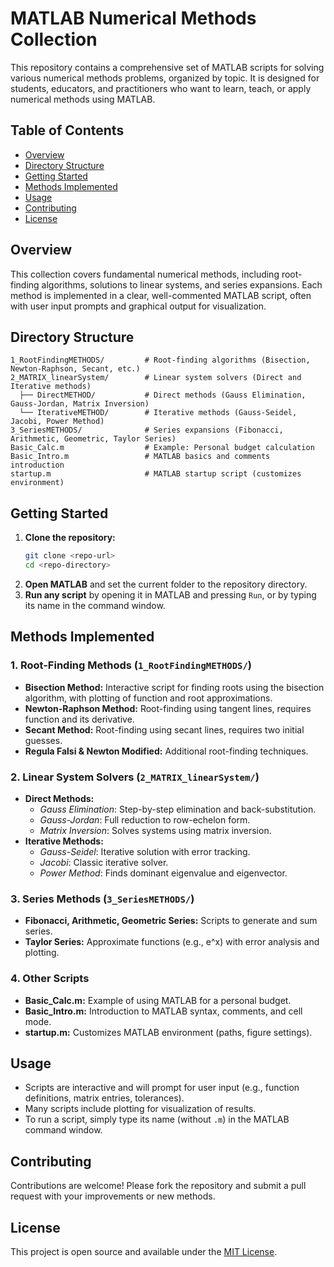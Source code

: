# MATLAB Numerical Methods Collection

This repository contains a comprehensive set of MATLAB scripts for solving various numerical methods problems, organized by topic. It is designed for students, educators, and practitioners who want to learn, teach, or apply numerical methods using MATLAB.

## Table of Contents
- [Overview](#overview)
- [Directory Structure](#directory-structure)
- [Getting Started](#getting-started)
- [Methods Implemented](#methods-implemented)
- [Usage](#usage)
- [Contributing](#contributing)
- [License](#license)

## Overview
This collection covers fundamental numerical methods, including root-finding algorithms, solutions to linear systems, and series expansions. Each method is implemented in a clear, well-commented MATLAB script, often with user input prompts and graphical output for visualization.

## Directory Structure
```
1_RootFindingMETHODS/         # Root-finding algorithms (Bisection, Newton-Raphson, Secant, etc.)
2_MATRIX_linearSystem/        # Linear system solvers (Direct and Iterative methods)
  ├── DirectMETHOD/           # Direct methods (Gauss Elimination, Gauss-Jordan, Matrix Inversion)
  └── IterativeMETHOD/        # Iterative methods (Gauss-Seidel, Jacobi, Power Method)
3_SeriesMETHODS/              # Series expansions (Fibonacci, Arithmetic, Geometric, Taylor Series)
Basic_Calc.m                  # Example: Personal budget calculation
Basic_Intro.m                 # MATLAB basics and comments introduction
startup.m                     # MATLAB startup script (customizes environment)
```

## Getting Started
1. **Clone the repository:**
   ```bash
   git clone <repo-url>
   cd <repo-directory>
   ```
2. **Open MATLAB** and set the current folder to the repository directory.
3. **Run any script** by opening it in MATLAB and pressing `Run`, or by typing its name in the command window.

## Methods Implemented
### 1. Root-Finding Methods (`1_RootFindingMETHODS/`)
- **Bisection Method:** Interactive script for finding roots using the bisection algorithm, with plotting of function and root approximations.
- **Newton-Raphson Method:** Root-finding using tangent lines, requires function and its derivative.
- **Secant Method:** Root-finding using secant lines, requires two initial guesses.
- **Regula Falsi & Newton Modified:** Additional root-finding techniques.

### 2. Linear System Solvers (`2_MATRIX_linearSystem/`)
- **Direct Methods:**
  - *Gauss Elimination*: Step-by-step elimination and back-substitution.
  - *Gauss-Jordan*: Full reduction to row-echelon form.
  - *Matrix Inversion*: Solves systems using matrix inversion.
- **Iterative Methods:**
  - *Gauss-Seidel*: Iterative solution with error tracking.
  - *Jacobi*: Classic iterative solver.
  - *Power Method*: Finds dominant eigenvalue and eigenvector.

### 3. Series Methods (`3_SeriesMETHODS/`)
- **Fibonacci, Arithmetic, Geometric Series:** Scripts to generate and sum series.
- **Taylor Series:** Approximate functions (e.g., e^x) with error analysis and plotting.

### 4. Other Scripts
- **Basic_Calc.m:** Example of using MATLAB for a personal budget.
- **Basic_Intro.m:** Introduction to MATLAB syntax, comments, and cell mode.
- **startup.m:** Customizes MATLAB environment (paths, figure settings).

## Usage
- Scripts are interactive and will prompt for user input (e.g., function definitions, matrix entries, tolerances).
- Many scripts include plotting for visualization of results.
- To run a script, simply type its name (without `.m`) in the MATLAB command window.

## Contributing
Contributions are welcome! Please fork the repository and submit a pull request with your improvements or new methods.

## License
This project is open source and available under the [MIT License](LICENSE).